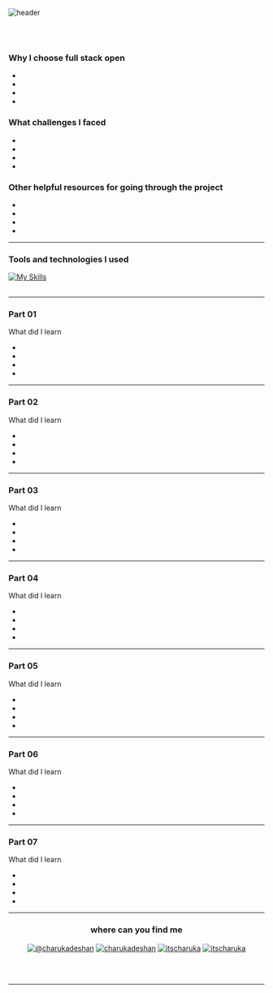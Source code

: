 
![header](https://capsule-render.vercel.app/api?type=waving&color=gradient&$with=auto&height=350&section=header&text=Fullstackopen%20exercises&animation=fadeIn&fontSize=60)


<br></br>
<h3>Why I choose full stack open </h3>

<ul>
<li></li>
<li></li>
<li></li>
<li></li>
</ul>
<h3>What challenges I faced </h3>

<ul>
<li></li>
<li></li>
<li></li>
<li></li>
</ul>

<h3>Other helpful resources for going through the project </h3>

<ul>
<li></li>
<li></li>
<li></li>
<li></li>
</ul>

---

<h3>Tools and technologies I used</h3>

[![My Skills](https://skillicons.dev/icons?i=js,react,d3,nodejs,express,css,html,docker,git,github,jest,postman,tailwind,vite,figma,webflow&perline=14)](https://skillicons.dev)
<br></br>


---
<h3>Part 01</h3>

<p>What did I learn <p>

<ul>
<li></li>
<li></li>
<li></li>
<li></li>
</ul>

---
<h3>Part 02</h3>

<p>What did I learn <p>

<ul>
<li></li>
<li></li>
<li></li>
<li></li>
</ul>

---

<h3>Part 03</h3>

<p>What did I learn <p>

<ul>
<li></li>
<li></li>
<li></li>
<li></li>
</ul>

---
<h3>Part 04</h3>

<p>What did I learn <p>

<ul>
<li></li>
<li></li>
<li></li>
<li></li>
</ul>

---
<h3>Part 05</h3>

<p>What did I learn <p>

<ul>
<li></li>
<li></li>
<li></li>
<li></li>
</ul>

---
<h3>Part 06</h3>

<p>What did I learn <p>

<ul>
<li></li>
<li></li>
<li></li>
<li></li>
</ul>

---
<h3>Part 07</h3>

<p>What did I learn <p>

<ul>
<li></li>
<li></li>
<li></li>
<li></li>
</ul>

---

<h3 align="center">where can you find me  </h3>

<div>
<p align="center">
  <a href="https://medium.com/@charukadeshan" target="blank"><img align="center" src="https://img.shields.io/badge/Medium-12100E?style=for-the-badge&logo=medium&logoColor=white" alt="@charukadeshan" /></a>
<a href="https://linkedin.com/in/charukadeshan" target="blank"><img align="center" src="https://img.shields.io/badge/LinkedIn-0077B5?style=for-the-badge&logo=linkedin&logoColor=white" alt="charukadeshan" /></a>
<a href="https://twitter.com/itscharuka" target="blank"><img align="center" src="https://img.shields.io/badge/Twitter-1DA1F2?style=for-the-badge&logo=twitter&logoColor=white" alt="itscharuka"  /></a>
<a href="https://www.figma.com/@charukadeshan" target="blank"><img align="center" src="https://img.shields.io/badge/Figma-F24E1E?style=for-the-badge&logo=figma&logoColor=white" alt="itscharuka"  /></a> </p>
<br></br>

---

